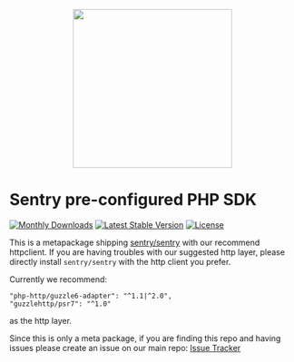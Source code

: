 <p align="center">
    <a href="https://sentry.io" target="_blank" align="center">
        <img src="https://sentry-brand.storage.googleapis.com/sentry-logo-black.png" width="280">
    </a>
</p>

# Sentry pre-configured PHP SDK

[![Monthly Downloads](https://poser.pugx.org/sentry/sdk/d/monthly)](https://packagist.org/packages/sentry/sdk)
[![Latest Stable Version](https://poser.pugx.org/sentry/sdk/v/stable)](https://packagist.org/packages/sentry/sdk)
[![License](https://poser.pugx.org/sentry/sdk/license)](https://packagist.org/packages/sentry/sdk)

This is a metapackage shipping [sentry/sentry](https://github.com/getsentry/sentry-php) with our recommend httpclient.
If you are having troubles with our suggested http layer, please directly install `sentry/sentry` with the http client you prefer.

Currently we recommend:

```
"php-http/guzzle6-adapter": "^1.1|^2.0",
"guzzlehttp/psr7": "^1.0"
```

as the http layer.

Since this is only a meta package, if you are finding this repo and having issues please create an issue on our main repo: [Issue Tracker](https://github.com/getsentry/sentry-php/issues)
